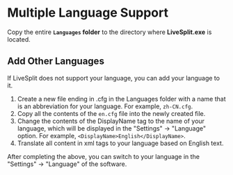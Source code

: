 # Multiple Language Support

Copy the entire **`Languages` folder** to the directory where **LiveSplit.exe** is located.

## Add Other Languages

If LiveSplit does not support your language, you can add your language to it.

1. Create a new file ending in .cfg in the Languages folder with a name that is an abbreviation for your language. For example, `zh-CN.cfg`.
2. Copy all the contents of the `en.cfg` file into the newly created file.
3. Change the contents of the DisplayName tag to the name of your language, which will be displayed in the "Settings" -> "Language" option. For example, `<DisplayName>English</DisplayName>`.
4. Translate all content in xml tags to your language based on English text.

After completing the above, you can switch to your language in the "Settings" -> "Language" of the software.
